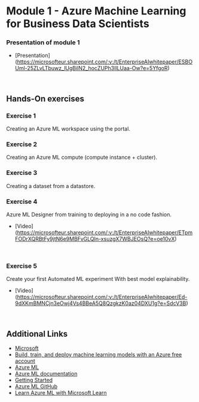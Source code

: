 
# Module 1 - Azure Machine Learning for Business Data Scientists

### Presentation of module 1
* [Presentation] (https://microsofteur.sharepoint.com/:v:/t/EnterpriseAIwhitepaper/ESBOUml-25ZLvLTbuwz_lUgBilN2_hocZUPh3IlLUaa-Ow?e=5YfgoR)
<br>

## Hands-On exercises

### Exercise 1
Creating an Azure ML workspace using the portal.

### Exercise 2
Creating an Azure ML compute (compute instance + cluster).

### Exercise 3
Creating a dataset from a datastore.

### Exercise 4
Azure ML Designer from training to deploying in a no code fashion.
* [Video] (https://microsofteur.sharepoint.com/:v:/t/EnterpriseAIwhitepaper/ETpmFODrXQRBtFy9jtN6e9MBFvGLQIn-xsuzgX7WBJEOsQ?e=oe10vX)
<br>

### Exercise 5
Create your first Automated ML experiment With best model explainability.
* [Video] (https://microsofteur.sharepoint.com/:v:/t/EnterpriseAIwhitepaper/Ed-9dXKmBMNCjn3eOwj4Vs4BBeA5Q8QzgkzK0az04DXU1g?e=SdcV3B)
<br>

## Additional Links

* [Microsoft](https://microsoft.com)
* [Build, train, and deploy machine learning models with an Azure free account](https://azure.microsoft.com/en-us/free/services/machine-learning/)
* [Azure ML](https://azure.microsoft.com/en-us/services/machine-learning/)
* [Azure ML documentation](https://docs.microsoft.com/en-us/azure/machine-learning/)
* [Getting Started](https://docs.microsoft.com/en-us/azure/machine-learning/)
* [Azure ML GitHub](https://github.com/Azure/MachineLearningNotebooks/)
* [Learn Azure ML with Microsoft Learn](https://docs.microsoft.com/en-us/learn/browse/?products=azure&roles=data-scientist)
